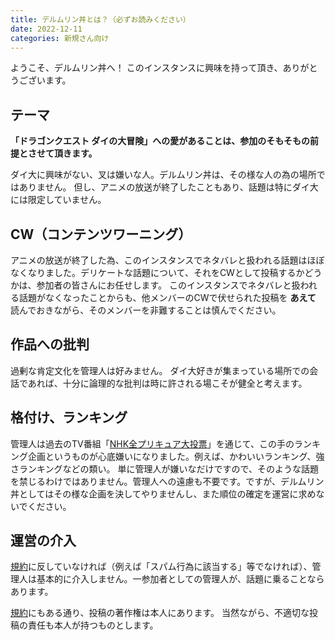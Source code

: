 ```yaml
---
title: デルムリン丼とは？（必ずお読みください）
date: 2022-12-11
categories: 新規さん向け
---
```


ようこそ、デルムリン丼へ！
このインスタンスに興味を持って頂き、ありがとうございます。

## テーマ

__「ドラゴンクエスト ダイの大冒険」への愛があることは、参加のそもそもの前提とさせて頂きます。__

ダイ大に興味がない、叉は嫌いな人。デルムリン丼は、その様な人の為の場所ではありません。
但し、アニメの放送が終了したこともあり、話題は特にダイ大には限定していません。

## CW（コンテンツワーニング）

アニメの放送が終了した為、このインスタンスでネタバレと扱われる話題はほぼなくなりました。デリケートな話題について、それをCWとして投稿するかどうかは、参加者の皆さんにお任せします。
このインスタンスでネタバレと扱われる話題がなくなったことからも、他メンバーのCWで伏せられた投稿を __あえて__ 読んでおきながら、そのメンバーを非難することは慎んでください。

## 作品への批判

過剰な肯定文化を管理人は好みません。
ダイ大好きが集まっている場所での会話であれば、十分に論理的な批判は時に許される場こそが健全と考えます。

## 格付け、ランキング

管理人は過去のTV番組「[NHK全プリキュア大投票](https://www.nhk.or.jp/anime/precure/)」を通じて、この手のランキング企画というものが心底嫌いになりました。例えば、かわいいランキング、強さランキングなどの類い。
単に管理人が嫌いなだけですので、そのような話題を禁じるわけではありません。管理人への遠慮も不要です。ですが、デルムリン丼としてはその様な企画を決してやりませんし、また順位の確定を運営に求めないでください。

## 運営の介入

[規約](https://mstdn.delmulin.com/terms)に反していなければ（例えば「スパム行為に該当する」等でなければ）、管理人は基本的に介入しません。一参加者としての管理人が、話題に乗ることならあります。

[規約](https://mstdn.delmulin.com/terms)にもある通り、投稿の著作権は本人にあります。
当然ながら、不適切な投稿の責任も本人が持つものとします。
